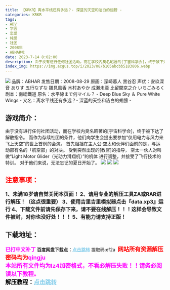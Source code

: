 ```yaml
---
title: 【KRKR】离水平线还有多远？- 深蓝的天空和洁白的翅膀 -
categories: KRKR
tags:
- ADV
- 学园
- 恋爱
- 纯爱
- 社团
- 2008年
- ABHAR社
date: 2023-7-14 8:02:00
description: 由于没有进行任何社团活动，而在学校内臭名昭著的[宇宙科学会]，终于被下达了解散指令。而作为存续社团的条件，他们向学生会提出要参加“仅用电力与风力来飞上天空”的世上首例的会演。首先阻挡在主人公·空太和伙伴们面前的是，与运动部有名的「航空部」的对决。受到突然出现的[教官]的指导，空太一伙人对叫做“Light Motor Glider（光动力滑翔机）”的机体进行调整，并接受了飞行技术的特训。对于他们来说，无法忘记的夏日开始了。
index_img: https://img.acgus.top/i/2023/08/b105abcbb5183806.webp
---
```

![](https://img.acgus.top/i/2023/08/b105abcbb5183806.webp)
品牌：ABHAR
发售日期：2008-08-29
原画：深崎暮人 黒谷忍
声优：安玖深音 ありす 五行なずな 雛見風香 木村あやか 成瀬未亜 比留間京之介 いちごみるく
剧本：南総鐵道
原名：水平線まで何マイル？ - Deep Blue Sky ＆ Pure White Wings -
又名：离水平线还有多远？- 深蓝的天空和洁白的翅膀 -

## 游戏简介：
由于没有进行任何社团活动，而在学校内臭名昭著的[宇宙科学会]，终于被下达了解散指令。
而作为存续社团的条件，他们向学生会提出要参加“仅用电力与风力来飞上天空”的世上首例的会演。
首先阻挡在主人公·空太和伙伴们面前的是，与运动部有名的「航空部」的对决。
受到突然出现的[教官]的指导，
空太一伙人对叫做“Light Motor Glider（光动力滑翔机）”的机体
进行调整，并接受了飞行技术的特训。
对于他们来说，无法忘记的夏日开始了。
![](https://img.acgus.top/i/2023/08/b2f7da6e08183814.webp)
![](https://img.acgus.top/i/2023/08/a0add14148183811.webp)
![](https://img.acgus.top/i/2023/08/06826a411b183809.webp)





## <font color=#FF0000 >注意事项：</font>
<font size=3><b>1、未满18岁请自觉关闭本页面！
2、请用专业的解压工具ZA或RAR进行解压！（这点很重要）
3、使用吉里吉里模拟器点击『data.xp3』运行
4、下载文件前请先保存下来，请不要在线解压！！！这样会导致文件被封，对你也没好处！！！
5、有能力请支持正版！</b></font>

## 下载地址：
<font color=#FF00FF size=3><b>已打中文补丁</b></font>
<b>百度网盘下载点：</b><a href="https://pan.baidu.com/s/19nGpUfXNFwP8WIl7631ZnA?pwd=ef2a" style="color: #87CEEB;"><b>点击跳转</b></a> 提取码:ef2a
<a style="padding: 0" href="https://post.qingju.org/AD/"><img style="max-width:100%" src="https://img.acgus.top/i/2024/07/478f689b8021d8d499ab43d21acf137a.gif" alt=""></a>
<b><font color=#FF0000 size=4>网站所有资源解压密码均为</b></font><b><font color=#FF00FF size=4>qingju</font><font color=#FF0000 ></font></b><br><b><font color=#FF00FF size=4>本站所有文件均为lz4加密格式，不看必解压失败！！请务必阅读以下教程。</b></font><br><b><font color=#000 size=4>解压教程：</b><a href="https://post.qingju.org/tutorial/000/" style="color: #87CEEB;"><b>点击跳转</b></a>
